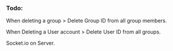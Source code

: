 ### Todo:

When deleting a group
    > Delete Group ID from all group members.

When Deleting a User account
    > Delete User ID from all groups.

Socket.io on Server.